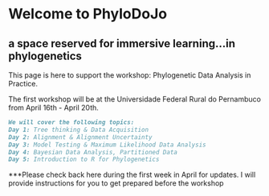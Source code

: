 # Welcome to PhyloDoJo
## a space reserved for immersive learning...in phylogenetics

This page is here to support the workshop: Phylogenetic Data Analysis in Practice.

The first workshop will be at the Universidade Federal Rural do Pernambuco from April 16th - April 20th.

```markdown
We will cover the following topics:
Day 1: Tree thinking & Data Acquisition
Day 2: Alignment & Alignment Uncertainty
Day 3: Model Testing & Maximum Likelihood Data Analysis
Day 4: Bayesian Data Analysis, Partitioned Data
Day 5: Introduction to R for Phylogenetics
```

***Please check back here during the first week in April for updates.
I will provide instructions for you to get prepared before the workshop
